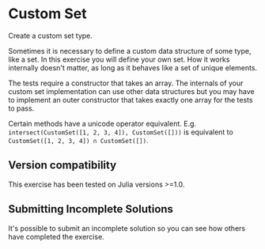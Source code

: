 # Custom Set

Create a custom set type.

Sometimes it is necessary to define a custom data structure of some
type, like a set. In this exercise you will define your own set. How it
works internally doesn't matter, as long as it behaves like a set of
unique elements.

The tests require a constructor that takes an array. The internals of your custom set implementation can use other data structures but you may have to implement an outer constructor that takes exactly one array for the tests to pass.

Certain methods have a unicode operator equivalent. E.g. `intersect(CustomSet([1, 2, 3, 4]), CustomSet([]))` is equivalent to `CustomSet([1, 2, 3, 4]) ∩ CustomSet([])`.

## Version compatibility
This exercise has been tested on Julia versions >=1.0.

## Submitting Incomplete Solutions
It's possible to submit an incomplete solution so you can see how others have completed the exercise.
